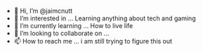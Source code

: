 - 👋 Hi, I’m @jaimcnutt
- 👀 I’m interested in ... Learning anything about tech and gaming
- 🌱 I’m currently learning ... How to live life
- 💞️ I’m looking to collaborate on ...
- 📫 How to reach me ... i am still trying to figure this out

<!---
jaimcnutt/jaimcnutt is a ✨ special ✨ repository because its `README.md` (this file) appears on your GitHub profile.
You can click the Preview link to take a look at your changes.
--->
